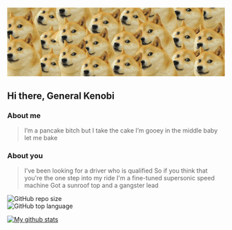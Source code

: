 ![Cover of my profile](https://github.com/CavaiNice/CavaiNice/blob/master/cover_page_gh.jpg)
## Hi there, General Kenobi

### About me
>I’m a pancake bitch but I take the cake
I’m gooey in the middle baby let me bake

### About you
>I've been looking for a driver who is qualified
So if you think that you're the one step into my ride
I'm a fine-tuned supersonic speed machine
Got a sunroof top and a gangster lead

![GitHub repo size](https://img.shields.io/github/repo-size/CavaiNice/CavaiNice?style=social)<br>
![GitHub top language](https://img.shields.io/github/languages/top/CavaiNice/CavaiNice?style=social)<br>


[![My github stats](https://github-readme-stats.vercel.app/api?username=CavaiNice&theme=ayu-mirage)](https://github.com/CavaiNice/github-readme-stats)
<!--
**CavaiNice/CavaiNice** is a ✨ _special_ ✨ repository because its `README.md` (this file) appears on your GitHub profile.

Here are some ideas to get you started:

- 🔭 I’m currently working on ...
- 🌱 I’m currently learning ...
- 👯 I’m looking to collaborate on ...
- 🤔 I’m looking for help with ...
- 💬 Ask me about ...
- 📫 How to reach me: ...
- 😄 Pronouns: ...
- ⚡ Fun fact: ...
-->
